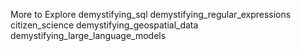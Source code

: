 More to Explore 
demystifying_sql 
demystifying_regular_expressions 
citizen_science 
demystifying_geospatial_data 
demystifying_large_language_models
